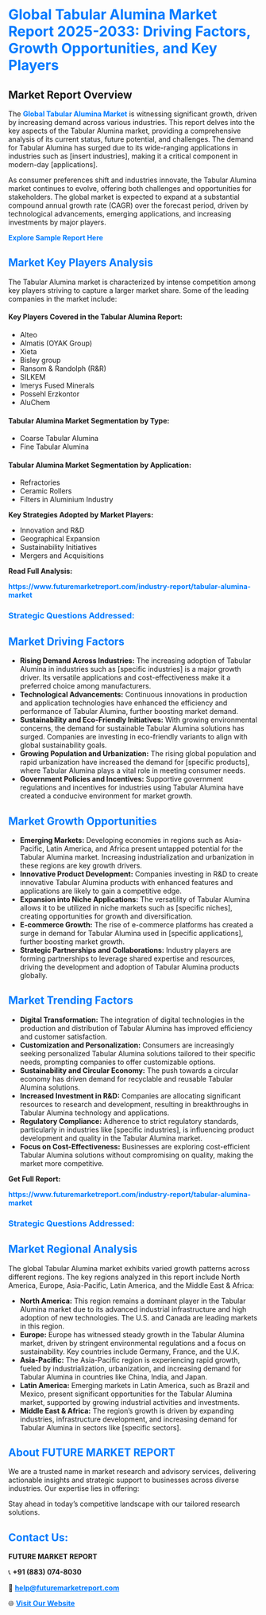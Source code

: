 <h1 style="color: #007BFF;">Global Tabular Alumina Market Report 2025-2033: Driving Factors, Growth Opportunities, and Key Players</h1>

<section id="overview">
<h2>Market Report Overview</h2>
<p>The <a href="https://www.futuremarketreport.com/industry-report/tabular-alumina-market" style="color: #007BFF; text-decoration: none;"><strong>Global Tabular Alumina Market</strong></a> is witnessing significant growth, driven by increasing demand across various industries. This report delves into the key aspects of the Tabular Alumina market, providing a comprehensive analysis of its current status, future potential, and challenges. The demand for Tabular Alumina has surged due to its wide-ranging applications in industries such as [insert industries], making it a critical component in modern-day [applications].</p>
<p>As consumer preferences shift and industries innovate, the Tabular Alumina market continues to evolve, offering both challenges and opportunities for stakeholders. The global market is expected to expand at a substantial compound annual growth rate (CAGR) over the forecast period, driven by technological advancements, emerging applications, and increasing investments by major players.</p>
</section>

<section id="overview">
<p><a href="https://www.futuremarketreport.com/request-sample/reportId=87733" style="color: #007BFF; text-decoration: none;"><strong>Explore Sample Report Here</strong></a></p>
</section>

<section id="key-players">
<h2 style="color: #007BFF;">Market Key Players Analysis</h2>
<p>The Tabular Alumina market is characterized by intense competition among key players striving to capture a larger market share. Some of the leading companies in the market include:</p>
<h4>Key Players Covered in the Tabular Alumina Report:</h4>
<ul><li>Alteo</li><li>Almatis (OYAK Group)</li><li>Xieta</li><li>Bisley group</li><li>Ransom &amp; Randolph (R&amp;R)</li><li>SILKEM</li><li>Imerys Fused Minerals</li><li>Possehl Erzkontor</li><li>AluChem</li></ul>
<h4>Tabular Alumina Market Segmentation by Type:</h4>
<ul><li>Coarse Tabular Alumina</li><li>Fine Tabular Alumina</li></ul>

<h4>Tabular Alumina Market Segmentation by Application:</h4>
<ul><li>Refractories</li><li>Ceramic Rollers</li><li>Filters in Aluminium Industry</li></ul>
<p><strong>Key Strategies Adopted by Market Players:</strong></p>
<ul>
<li>Innovation and R&D</li>
<li>Geographical Expansion</li>
<li>Sustainability Initiatives</li>
<li>Mergers and Acquisitions</li>
</ul>
</section>

<section>
<p><strong>Read Full Analysis: </strong></p><a href="https://www.futuremarketreport.com/industry-report/tabular-alumina-market" style="color: #007BFF; text-decoration: none;"><strong>https://www.futuremarketreport.com/industry-report/tabular-alumina-market</strong></a>
<h3 style="color: #007BFF;">Strategic Questions Addressed:</h3>
</section>

<section id="driving-factors">
<h2 style="color: #007BFF;">Market Driving Factors</h2>
<ul>
<li><strong>Rising Demand Across Industries:</strong> The increasing adoption of Tabular Alumina in industries such as [specific industries] is a major growth driver. Its versatile applications and cost-effectiveness make it a preferred choice among manufacturers.</li>
<li><strong>Technological Advancements:</strong> Continuous innovations in production and application technologies have enhanced the efficiency and performance of Tabular Alumina, further boosting market demand.</li>
<li><strong>Sustainability and Eco-Friendly Initiatives:</strong> With growing environmental concerns, the demand for sustainable Tabular Alumina solutions has surged. Companies are investing in eco-friendly variants to align with global sustainability goals.</li>
<li><strong>Growing Population and Urbanization:</strong> The rising global population and rapid urbanization have increased the demand for [specific products], where Tabular Alumina plays a vital role in meeting consumer needs.</li>
<li><strong>Government Policies and Incentives:</strong> Supportive government regulations and incentives for industries using Tabular Alumina have created a conducive environment for market growth.</li>
</ul>
</section>

<section id="growth-opportunities">
<h2 style="color: #007BFF;">Market Growth Opportunities</h2>
<ul>
<li><strong>Emerging Markets:</strong> Developing economies in regions such as Asia-Pacific, Latin America, and Africa present untapped potential for the Tabular Alumina market. Increasing industrialization and urbanization in these regions are key growth drivers.</li>
<li><strong>Innovative Product Development:</strong> Companies investing in R&D to create innovative Tabular Alumina products with enhanced features and applications are likely to gain a competitive edge.</li>
<li><strong>Expansion into Niche Applications:</strong> The versatility of Tabular Alumina allows it to be utilized in niche markets such as [specific niches], creating opportunities for growth and diversification.</li>
<li><strong>E-commerce Growth:</strong> The rise of e-commerce platforms has created a surge in demand for Tabular Alumina used in [specific applications], further boosting market growth.</li>
<li><strong>Strategic Partnerships and Collaborations:</strong> Industry players are forming partnerships to leverage shared expertise and resources, driving the development and adoption of Tabular Alumina products globally.</li>
</ul>
</section>

<section id="trending-factors">
<h2 style="color: #007BFF;">Market Trending Factors</h2>
<ul>
<li><strong>Digital Transformation:</strong> The integration of digital technologies in the production and distribution of Tabular Alumina has improved efficiency and customer satisfaction.</li>
<li><strong>Customization and Personalization:</strong> Consumers are increasingly seeking personalized Tabular Alumina solutions tailored to their specific needs, prompting companies to offer customizable options.</li>
<li><strong>Sustainability and Circular Economy:</strong> The push towards a circular economy has driven demand for recyclable and reusable Tabular Alumina solutions.</li>
<li><strong>Increased Investment in R&D:</strong> Companies are allocating significant resources to research and development, resulting in breakthroughs in Tabular Alumina technology and applications.</li>
<li><strong>Regulatory Compliance:</strong> Adherence to strict regulatory standards, particularly in industries like [specific industries], is influencing product development and quality in the Tabular Alumina market.</li>
<li><strong>Focus on Cost-Effectiveness:</strong> Businesses are exploring cost-efficient Tabular Alumina solutions without compromising on quality, making the market more competitive.</li>
</ul>
</section>

<section>
<p><strong>Get Full Report: </strong></p><a href="https://www.futuremarketreport.com/industry-report/tabular-alumina-market" style="color: #007BFF; text-decoration: none;"><strong>https://www.futuremarketreport.com/industry-report/tabular-alumina-market</strong></a>
<h3 style="color: #007BFF;">Strategic Questions Addressed:</h3>
</section>


<section id="regional-analysis">
<h2 style="color: #007BFF;">Market Regional Analysis</h2>
<p>The global Tabular Alumina market exhibits varied growth patterns across different regions. The key regions analyzed in this report include North America, Europe, Asia-Pacific, Latin America, and the Middle East & Africa:</p>
<ul>
<li><strong>North America:</strong> This region remains a dominant player in the Tabular Alumina market due to its advanced industrial infrastructure and high adoption of new technologies. The U.S. and Canada are leading markets in this region.</li>
<li><strong>Europe:</strong> Europe has witnessed steady growth in the Tabular Alumina market, driven by stringent environmental regulations and a focus on sustainability. Key countries include Germany, France, and the U.K.</li>
<li><strong>Asia-Pacific:</strong> The Asia-Pacific region is experiencing rapid growth, fueled by industrialization, urbanization, and increasing demand for Tabular Alumina in countries like China, India, and Japan.</li>
<li><strong>Latin America:</strong> Emerging markets in Latin America, such as Brazil and Mexico, present significant opportunities for the Tabular Alumina market, supported by growing industrial activities and investments.</li>
<li><strong>Middle East & Africa:</strong> The region’s growth is driven by expanding industries, infrastructure development, and increasing demand for Tabular Alumina in sectors like [specific sectors].</li>
</ul>
</section>

<footer>
<h2 style="color: #007BFF;">About FUTURE MARKET REPORT</h2>
<p>We are a trusted name in market research and advisory services, delivering actionable insights and strategic support to businesses across diverse industries. Our expertise lies in offering:</p>

<p>Stay ahead in today’s competitive landscape with our tailored research solutions.</p>

<h2 style="color: #007BFF;">Contact Us:</h2>
<p><strong>FUTURE MARKET REPORT</strong></p>
<p>📞 <strong>+91 (883) 074-8030</strong></p>
<p>📧 <strong><a href="mailto:help@futuremarketreport.com" style="color: #007BFF;">help@futuremarketreport.com</a></strong></p>
<p>🌐 <strong><a href="https://www.futuremarketreport.com/" style="color: #007BFF;">Visit Our Website</a></strong></p>
</footer>